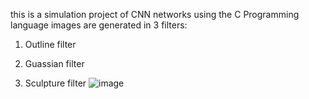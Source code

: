 this is a simulation project of CNN networks using the C Programming language
images are generated in 3 filters: 
1. Outline filter

2. Guassian filter

3. Sculpture filter
![image](https://user-images.githubusercontent.com/97685965/196249266-adcf88e1-d73c-40f4-820a-8e6c48f1682e.png)

